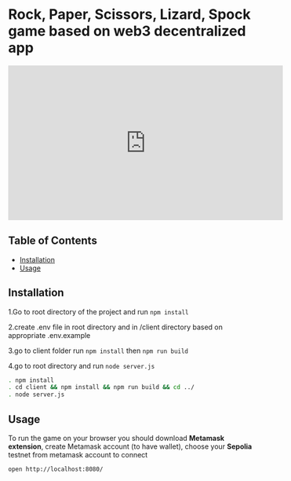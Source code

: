 # Rock, Paper, Scissors, Lizard, Spock game based on web3 decentralized app

<iframe width="560" height="315" src="https://www.youtube.com/embed/GHk0B8LvcHg?si=vFQGrjFDrZn9mmUp" title="YouTube video player" frameborder="0" allow="accelerometer; autoplay; clipboard-write; encrypted-media; gyroscope; picture-in-picture; web-share" referrerpolicy="strict-origin-when-cross-origin" allowfullscreen></iframe>

## Table of Contents

- [Installation](#installation)
- [Usage](#usage)

## Installation

1.Go to root directory of the project and run ```npm install```

2.create .env file in root directory and in /client directory based on appropriate .env.example

3.go to client folder run ```npm install``` then ```npm run build```

4.go to root directory and run ```node server.js```

```bash
. npm install
. cd client && npm install && npm run build && cd ../
. node server.js
```

## Usage
To run the game on your browser you should download <strong>Metamask extension</strong>, 
create Metamask account (to have wallet), choose your <strong>Sepolia</strong> testnet  from metamask account to connect 

```bash
open http://localhost:8080/
```


